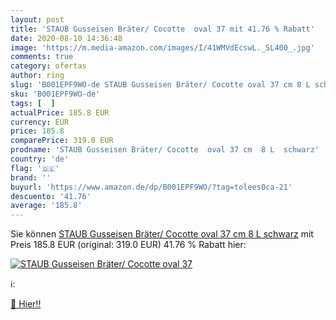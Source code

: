 ```yaml
---
layout: post
title: 'STAUB Gusseisen Bräter/ Cocotte  oval 37 mit 41.76 % Rabatt'
date: 2020-08-10 14:36:48
image: 'https://m.media-amazon.com/images/I/41WMVdEcswL._SL400_.jpg'
comments: true
category: ofertas
author: ring
slug: 'B001EPF9WO-de STAUB Gusseisen Bräter/ Cocotte oval 37 cm 8 L schwarz'
sku: 'B001EPF9WO-de'
tags: [  ]
actualPrice: 185.8 EUR
currency: EUR
price: 185.8
comparePrice: 319.0 EUR
prodname: 'STAUB Gusseisen Bräter/ Cocotte  oval 37 cm  8 L  schwarz'
country: 'de'
flag: '🇩🇪'
brand: ''
buyurl: 'https://www.amazon.de/dp/B001EPF9WO/?tag=tolees0ca-21'
descuento: '41.76'
average: '185.8'
---
```


Sie können [STAUB Gusseisen Bräter/ Cocotte  oval 37 cm  8 L  schwarz](https://www.amazon.de/dp/B001EPF9WO/?tag=tolees0ca-21) mit Preis 185.8 EUR (original: 319.0 EUR) 41.76 % Rabatt hier:

[![STAUB Gusseisen Bräter/ Cocotte  oval 37](https://m.media-amazon.com/images/I/41WMVdEcswL._SL400_.jpg)](https://www.amazon.de/dp/B001EPF9WO/?tag=tolees0ca-21)

ℹ️:


[🛒 Hier!!](https://www.amazon.de/dp/B001EPF9WO/?tag=tolees0ca-21)

